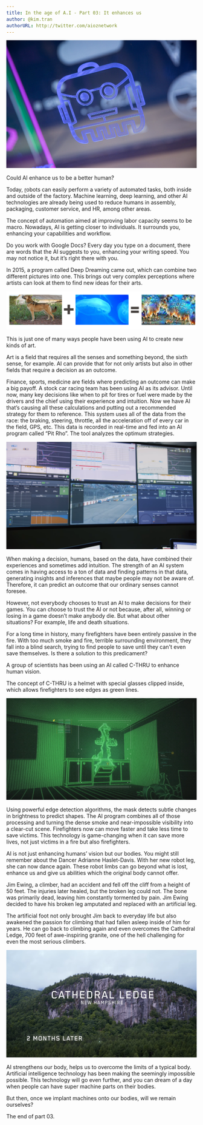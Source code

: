```yaml
---
title: In the age of A.I - Part 03: It enhances us
author: @kim.tran
authorURL: http://twitter.com/aioznetwork
---
```

![assets/2021-07-06-age-of-ai-3/Untitled.png](assets/2021-07-06-age-of-ai-3/Untitled.png)
<!--truncate-->
Could AI enhance us to be a better human?

Today, [r](https://www.lanner-america.com/blog/7-ways-ai-will-impact-industrial-automation-in-2020/)obots can easily perform a variety of automated tasks, both inside and outside of the factory. Machine learning, deep learning, and other AI technologies are already being used to reduce humans in assembly, packaging, customer service, and HR, among other areas.

The concept of automation aimed at improving labor capacity seems to be macro. Nowadays, AI is getting closer to individuals. It surrounds you, enhancing your capabilities and workflow.

Do you work with Google Docs? Every day you type on a document, there are words that the AI suggests to you, enhancing your writing speed. You may not notice it, but it’s right there with you.

In 2015, a program called Deep Dreaming came out, which can combine two different pictures into one. This brings out very complex perceptions where artists can look at them to find new ideas for their arts.

![assets/2021-07-06-age-of-ai-3/Untitled%201.png](assets/2021-07-06-age-of-ai-3/Untitled%201.png)

This is just one of many ways people have been using AI to create new kinds of art.

Art is a field that requires all the senses and something beyond, the sixth sense, for example. AI can provide that for not only artists but also in other fields that require a decision as an outcome.

Finance, sports, medicine are fields where predicting an outcome can make a big payoff. A stock car racing team has been using AI as its advisor. Until now, many key decisions like when to pit for tires or fuel were made by the drivers and the chief using their experience and intuition. Now we have AI that’s causing all these calculations and putting out a recommended strategy for them to reference. This system uses all of the data from the race: the braking, steering, throttle, all the acceleration off of every car in the field, GPS, etc. This data is recorded in real-time and fed into an AI program called “Pit Rho”. The tool analyzes the optimum strategies.

![assets/2021-07-06-age-of-ai-3/Untitled%202.png](assets/2021-07-06-age-of-ai-3/Untitled%202.png)

When making a decision, humans, based on the data, have combined their experiences and sometimes add intuition. The strength of an AI system comes in having access to a ton of data and finding patterns in that data, generating insights and inferences that maybe people may not be aware of. Therefore, it can predict an outcome that our ordinary senses cannot foresee.

However, not everybody chooses to trust an AI to make decisions for their games. You can choose to trust the AI or not because, after all, winning or losing in a game doesn’t make anybody die. But what about other situations? For example, life and death situations.

For a long time in history, many firefighters have been entirely passive in the fire. With too much smoke and fire, terrible surrounding environment, they fall into a blind search, trying to find people to save until they can't even save themselves. Is there a solution to this predicament?

A group of scientists has been using an AI called C-THRU to enhance human vision.

The concept of C-THRU is a helmet with special glasses clipped inside, which allows firefighters to see edges as green lines.

![assets/2021-07-06-age-of-ai-3/Untitled%203.png](assets/2021-07-06-age-of-ai-3/Untitled%203.png)

Using powerful edge detection algorithms, the mask detects subtle changes in brightness to predict shapes. The AI program combines all of those processing and turning the dense smoke and near-impossible visibility into a clear-cut scene. Firefighters now can move faster and take less time to save victims. This technology is game-changing when it can save more lives, not just victims in a fire but also firefighters.

AI is not just enhancing humans’ vision but our bodies. You might still remember about the Dancer Adrianne Haslet-Davis. With her new robot leg, she can now dance again. These robot limbs can go beyond what is lost, enhance us and give us abilities which the original body cannot offer.

Jim Ewing, a climber, had an accident and fell off the cliff from a height of 50 feet. The injuries later healed, but the broken leg could not. The bone was primarily dead, leaving him constantly tormented by pain. Jim Ewing decided to have his broken leg amputated and replaced with an artificial leg.

The artificial foot not only brought Jim back to everyday life but also awakened the passion for climbing that had fallen asleep inside of him for years. He can go back to climbing again and even overcomes the Cathedral Ledge, 700 feet of awe-inspiring granite, one of the hell challenging for even the most serious climbers.

![assets/2021-07-06-age-of-ai-3/Untitled%204.png](assets/2021-07-06-age-of-ai-3/Untitled%204.png)

AI strengthens our body, helps us to overcome the limits of a typical body. Artificial intelligence technology has been making the seemingly impossible possible. This technology will go even further, and you can dream of a day when people can have super machine parts on their bodies.

But then, once we implant machines onto our bodies, will we remain ourselves?

The end of part 03.
